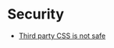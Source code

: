 # Security

* [Third party CSS is not safe](https://jakearchibald.com/2018/third-party-css-is-not-safe/)